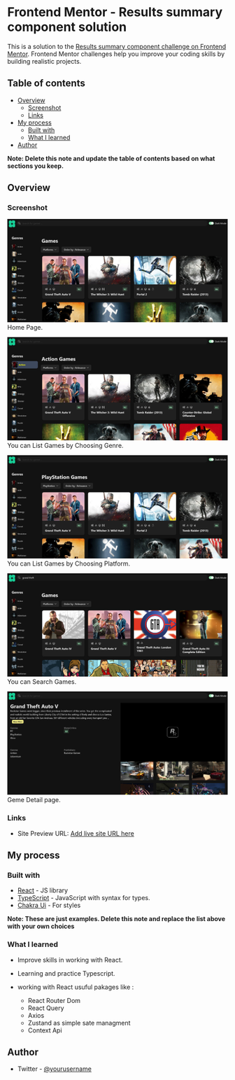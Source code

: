 # Frontend Mentor - Results summary component solution

This is a solution to the [Results summary component challenge on Frontend Mentor](https://www.frontendmentor.io/challenges/results-summary-component-CE_K6s0maV). Frontend Mentor challenges help you improve your coding skills by building realistic projects.

## Table of contents

- [Overview](#overview)
  - [Screenshot](#screenshot)
  - [Links](#links)
- [My process](#my-process)
  - [Built with](#built-with)
  - [What I learned](#what-i-learned)
- [Author](#author)

**Note: Delete this note and update the table of contents based on what sections you keep.**

## Overview

### Screenshot

![](./ScreenShotes/HomePage.png)
Home Page.

![](./ScreenShotes/Listing_Games_by_Gneres.png)
You can List Games by Choosing Genre.

![](./ScreenShotes/Listing_Games_by_Platform.png)
You can List Games by Choosing Platform.

![](./ScreenShotes/Search_Games_Name.png)
You can Search Games.

![](./ScreenShotes/GamesDetialPage.png)
Geme Detail page.

### Links

- Site Preview URL: [Add live site URL here](https://game-hubb.netlify.app/)

## My process

### Built with

- [React](https://react.dev/) - JS library
- [TypeScript](https://www.typescriptlang.org/docs/) - JavaScript with syntax for types.
- [Chakra Ui](https://chakra-ui.com/) - For styles

**Note: These are just examples. Delete this note and replace the list above with your own choices**

### What I learned

- Improve skills in working with React.

- Learning and practice Typescript.

- working with React usuful pakages like :

  - React Router Dom
  - React Query
  - Axios
  - Zustand as simple sate managment
  - Context Api

## Author

- Twitter - [@yourusername](https://www.twitter.com/AliM2177)
